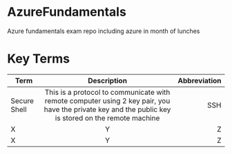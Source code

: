 # AzureFundamentals
Azure fundamentals exam repo including azure in month of lunches

# Key Terms

| Term   |      Description      |  Abbreviation |
|----------|:-------------:|------:|
| Secure Shell | This is a protocol to communicate with remote computer using 2 key pair, you have the private key and the public key is stored on the remote machine  | SSH  |
| X |  Y      | Z   |
| X | Y  |  Z   |
